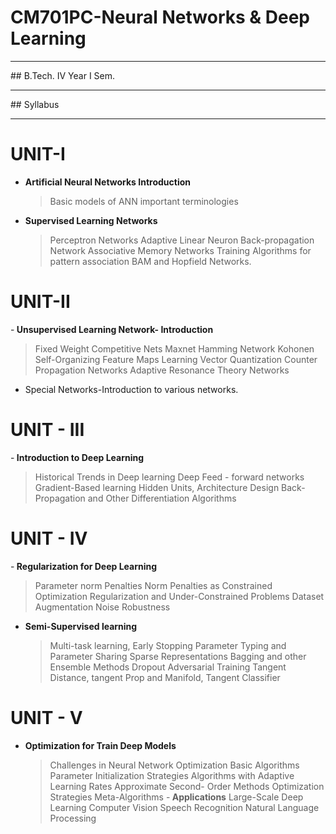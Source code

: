# CM701PC-Neural Networks & Deep Learning
<hr/>
## B.Tech. IV Year I Sem.
<hr/>
## Syllabus
<hr/>

# UNIT-I
- <b>Artificial Neural Networks Introduction</b>
  > Basic models of ANN
  > important terminologies
- <b>Supervised Learning Networks</b>
  > Perceptron Networks
  > Adaptive Linear Neuron
  > Back-propagation Network
  > Associative Memory Networks
  > Training Algorithms for pattern association
  > BAM and Hopfield Networks.

# UNIT-II
-<b> Unsupervised Learning Network- Introduction</b>
  > Fixed Weight Competitive Nets
  > Maxnet
  > Hamming Network
  > Kohonen Self-Organizing Feature Maps
  > Learning Vector Quantization
  > Counter Propagation Networks
  > Adaptive Resonance Theory Networks
- Special Networks-Introduction to various networks.</b>

# UNIT - III
-<b> Introduction to Deep Learning</b>
  > Historical Trends in Deep learning
  > Deep Feed - forward networks
  > Gradient-Based learning
  > Hidden Units, Architecture Design
  > Back-Propagation and Other Differentiation Algorithms

# UNIT - IV
-<b> Regularization for Deep Learning</b>
  > Parameter norm Penalties
  > Norm Penalties as Constrained Optimization
  > Regularization and Under-Constrained Problems
  > Dataset Augmentation
  > Noise Robustness
- <b>Semi-Supervised learning</b>
  > Multi-task learning, Early Stopping
  > Parameter Typing and Parameter Sharing
  > Sparse Representations
  > Bagging and other Ensemble Methods
  > Dropout
  > Adversarial Training
  > Tangent Distance, tangent Prop and Manifold, Tangent Classifier

# UNIT - V
- <b>Optimization for Train Deep Models</b>
  > Challenges in Neural Network Optimization
  > Basic Algorithms
  > Parameter Initialization Strategies
  > Algorithms with Adaptive Learning Rates
  > Approximate Second- Order Methods
  > Optimization Strategies
  > Meta-Algorithms
-<b> Applications</b>
  > Large-Scale Deep Learning
  > Computer Vision
  > Speech Recognition
  > Natural Language Processing
